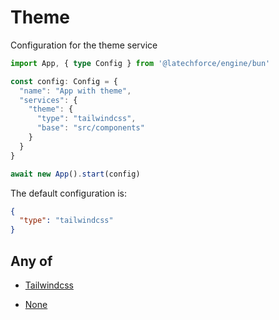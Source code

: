 # Theme

Configuration for the theme service

```ts
import App, { type Config } from '@latechforce/engine/bun'

const config: Config = {
  "name": "App with theme",
  "services": {
    "theme": {
      "type": "tailwindcss",
      "base": "src/components"
    }
  }
}

await new App().start(config)
```
The default configuration is:

```json
{
  "type": "tailwindcss"
}
```

## Any of

- [Tailwindcss](/api/service/theme/tailwindcss)

- [None](/api/service/theme/none)

